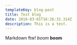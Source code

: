 ```yaml
---
templateKey: blog-post
title: Test blog
date: 2018-03-01T16:26:32.314Z
description: This is a test.
---
```

Markdown ftw! *boom* **boom**
